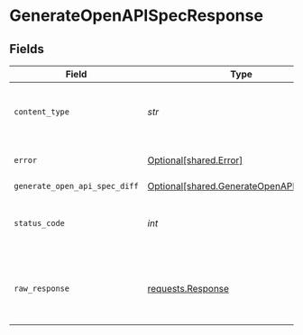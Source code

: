 # GenerateOpenAPISpecResponse


## Fields

| Field                                                                                      | Type                                                                                       | Required                                                                                   | Description                                                                                |
| ------------------------------------------------------------------------------------------ | ------------------------------------------------------------------------------------------ | ------------------------------------------------------------------------------------------ | ------------------------------------------------------------------------------------------ |
| `content_type`                                                                             | *str*                                                                                      | :heavy_check_mark:                                                                         | HTTP response content type for this operation                                              |
| `error`                                                                                    | [Optional[shared.Error]](../../models/shared/error.md)                                     | :heavy_minus_sign:                                                                         | Default error response                                                                     |
| `generate_open_api_spec_diff`                                                              | [Optional[shared.GenerateOpenAPISpecDiff]](../../models/shared/generateopenapispecdiff.md) | :heavy_minus_sign:                                                                         | OK                                                                                         |
| `status_code`                                                                              | *int*                                                                                      | :heavy_check_mark:                                                                         | HTTP response status code for this operation                                               |
| `raw_response`                                                                             | [requests.Response](https://requests.readthedocs.io/en/latest/api/#requests.Response)      | :heavy_minus_sign:                                                                         | Raw HTTP response; suitable for custom response parsing                                    |